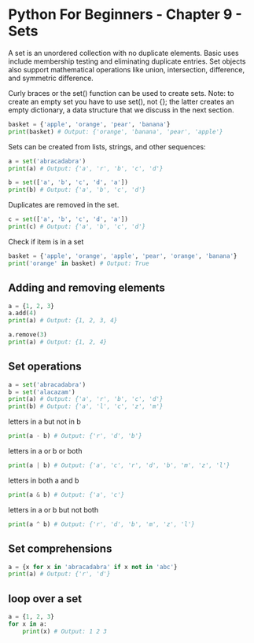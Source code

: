 # Python For Beginners - Chapter 9 - Sets

A set is an unordered collection with no duplicate elements. Basic uses include membership testing and eliminating duplicate entries. 
Set objects also support mathematical operations like union, intersection, difference, and symmetric difference.


Curly braces or the set() function can be used to create sets. Note: to create an empty set you have to use set(), not {}; the latter creates an empty dictionary, a data structure that we discuss in the next section.
```python
basket = {'apple', 'orange', 'pear', 'banana'}
print(basket) # Output: {'orange', 'banana', 'pear', 'apple'}
```
Sets can be created from lists, strings, and other sequences:
```python
a = set('abracadabra')
print(a) # Output: {'a', 'r', 'b', 'c', 'd'}

b = set(['a', 'b', 'c', 'd', 'a'])
print(b) # Output: {'a', 'b', 'c', 'd'}
```

Duplicates are removed in the set.
```python
c = set(['a', 'b', 'c', 'd', 'a'])
print(c) # Output: {'a', 'b', 'c', 'd'}
```

Check if item is in a set
```python
basket = {'apple', 'orange', 'apple', 'pear', 'orange', 'banana'}
print('orange' in basket) # Output: True
```

## Adding and removing elements
```python
a = {1, 2, 3}
a.add(4)
print(a) # Output: {1, 2, 3, 4}

a.remove(3)
print(a) # Output: {1, 2, 4}
```

## Set operations
```python
a = set('abracadabra')
b = set('alacazam')
print(a) # Output: {'a', 'r', 'b', 'c', 'd'}
print(b) # Output: {'a', 'l', 'c', 'z', 'm'}
```

letters in a but not in b
```python
print(a - b) # Output: {'r', 'd', 'b'}
```
letters in a or b or both
```python
print(a | b) # Output: {'a', 'c', 'r', 'd', 'b', 'm', 'z', 'l'}
```
letters in both a and b
```python
print(a & b) # Output: {'a', 'c'}
```
letters in a or b but not both
```python
print(a ^ b) # Output: {'r', 'd', 'b', 'm', 'z', 'l'}
```

## Set comprehensions
```python
a = {x for x in 'abracadabra' if x not in 'abc'}
print(a) # Output: {'r', 'd'}
```

## loop over a set
```python
a = {1, 2, 3}
for x in a:
    print(x) # Output: 1 2 3
```

